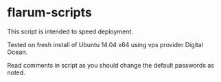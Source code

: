 # flarum-scripts

This script is intended to speed deployment. 

Tested on fresh install of Ubuntu 14.04 x64 using vps provider Digital Ocean.

Read comments in script as you should change the default passwords as noted. 
